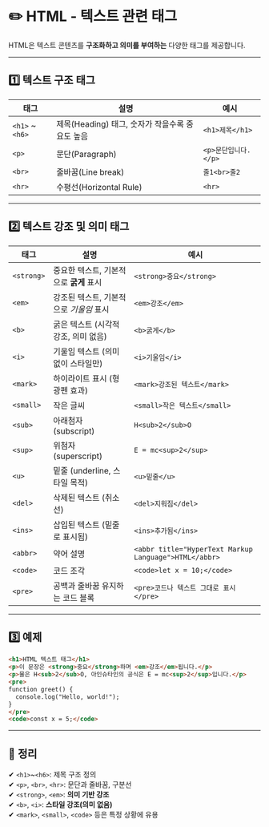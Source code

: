 # ✏️ HTML - 텍스트 관련 태그

HTML은 텍스트 콘텐츠를 **구조화하고 의미를 부여하는** 다양한 태그를 제공합니다.  

---

## 1️⃣ 텍스트 구조 태그

| 태그 | 설명 | 예시 |
|------|------|------|
| `<h1>` ~ `<h6>` | 제목(Heading) 태그, 숫자가 작을수록 중요도 높음 | `<h1>제목</h1>` |
| `<p>` | 문단(Paragraph) | `<p>문단입니다.</p>` |
| `<br>` | 줄바꿈(Line break) | `줄1<br>줄2` |
| `<hr>` | 수평선(Horizontal Rule) | `<hr>` |

---

## 2️⃣ 텍스트 강조 및 의미 태그

| 태그 | 설명 | 예시 |
|------|------|------|
| `<strong>` | 중요한 텍스트, 기본적으로 **굵게** 표시 | `<strong>중요</strong>` |
| `<em>` | 강조된 텍스트, 기본적으로 *기울임* 표시 | `<em>강조</em>` |
| `<b>` | 굵은 텍스트 (시각적 강조, 의미 없음) | `<b>굵게</b>` |
| `<i>` | 기울임 텍스트 (의미 없이 스타일만) | `<i>기울임</i>` |
| `<mark>` | 하이라이트 표시 (형광펜 효과) | `<mark>강조된 텍스트</mark>` |
| `<small>` | 작은 글씨 | `<small>작은 텍스트</small>` |
| `<sub>` | 아래첨자 (subscript) | `H<sub>2</sub>O` |
| `<sup>` | 위첨자 (superscript) | `E = mc<sup>2</sup>` |
| `<u>` | 밑줄 (underline, 스타일 목적) | `<u>밑줄</u>` |
| `<del>` | 삭제된 텍스트 (취소선) | `<del>지워짐</del>` |
| `<ins>` | 삽입된 텍스트 (밑줄로 표시됨) | `<ins>추가됨</ins>` |
| `<abbr>` | 약어 설명 | `<abbr title="HyperText Markup Language">HTML</abbr>` |
| `<code>` | 코드 조각 | `<code>let x = 10;</code>` |
| `<pre>` | 공백과 줄바꿈 유지하는 코드 블록 | `<pre>코드나 텍스트 그대로 표시</pre>` |

---

## 3️⃣ 예제

```html
<h1>HTML 텍스트 태그</h1>
<p>이 문장은 <strong>중요</strong>하며 <em>강조</em>됩니다.</p>
<p>물은 H<sub>2</sub>O, 아인슈타인의 공식은 E = mc<sup>2</sup>입니다.</p>
<pre>
function greet() {
  console.log("Hello, world!");
}
</pre>
<code>const x = 5;</code>
```

---

## 🎯 정리

✔ `<h1>`~`<h6>`: 제목 구조 정의  
✔ `<p>`, `<br>`, `<hr>`: 문단과 줄바꿈, 구분선  
✔ `<strong>`, `<em>`: **의미 기반 강조**  
✔ `<b>`, `<i>`: **스타일 강조(의미 없음)**  
✔ `<mark>`, `<small>`, `<code>` 등은 특정 상황에 유용  

